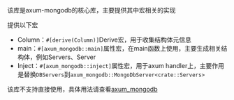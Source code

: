 该库是axum-mongodb的核心库，主要提供其中宏相关的实现

提供以下宏

- Column：`#[derive(Column)]`Derive宏，用于收集结构体元信息
- main：`#[axum_mongodb::main]`属性宏，在main函数上使用，主要生成相关结构体，例如Servers、Server
- Inject：`#[axum_mongodb::inject]`属性宏，用于axum handler上，主要作用是替换`DBServers`到`axum_mongodb::MongoDbServer<crate::Servers>`

该库不支持直接使用，具体用法请查看[axum_mongodb](https://docs.rs/axum-mongodb/0.2.1/axum_mongodb/)

